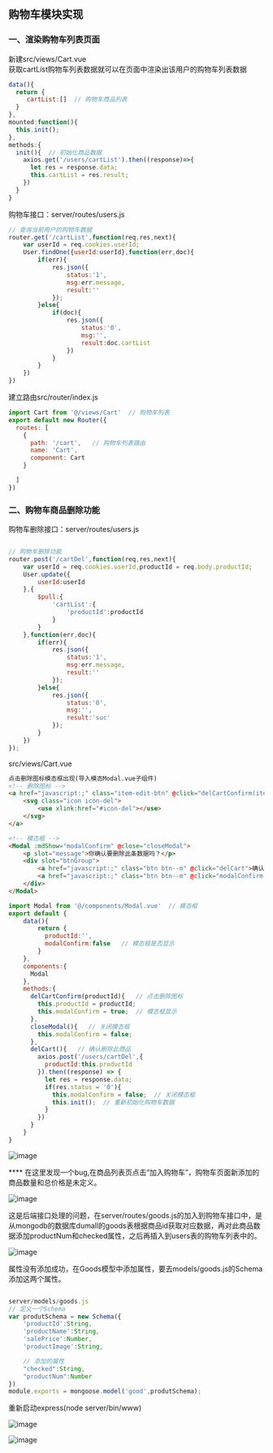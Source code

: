 ## 购物车模块实现

### 一、渲染购物车列表页面

新建src/views/Cart.vue <br>
获取cartList购物车列表数据就可以在页面中渲染出该用户的购物车列表数据

```javascript
data(){
  return {
     cartList:[]  // 购物车商品列表
  }
},
mounted:function(){
  this.init();
},
methods:{
  init(){  // 初始化商品数据
    axios.get('/users/cartList').then((response)=>{
      let res = response.data;
      this.cartList = res.result;
    })
  }
}

```

购物车接口：server/routes/users.js

```javascript
// 查询当前用户的购物车数据
router.get('/cartList',function(req,res,next){
    var userId = req.cookies.userId;
    User.findOne({userId:userId},function(err,doc){
        if(err){
            res.json({
                status:'1',
                msg:err.message,
                result:''
            });
        }else{
            if(doc){
                res.json({
                    status:'0',
                    msg:'',
                    result:doc.cartList
                })
            }
        }
    })
})

```
建立路由src/router/index.js

```javascript
import Cart from '@/views/Cart'  // 购物车列表
export default new Router({
  routes: [
    {
      path: '/cart',   // 购物车列表路由
      name: 'Cart',
      component: Cart
    }

  ]
})

```

### 二、购物车商品删除功能

购物车删除接口：server/routes/users.js

```javascript

// 购物车删除功能
router.post('/cartDel',function(req,res,next){
    var userId = req.cookies.userId,productId = req.body.productId;
    User.update({
        userId:userId
    },{
        $pull:{
            'cartList':{
                'productId':productId
            }
        }
    },function(err,doc){
        if(err){
            res.json({
                status:'1',
                msg:err.message,
                result:''
            });
        }else{
            res.json({
                status:'0',
                msg:'',
                result:'suc'
            });
        }
    })
});

```

src/views/Cart.vue 

```html
点击删除图标模态框出现(导入模态Modal.vue子组件)
<!-- 删除图标 -->
<a href="javascript:;" class="item-edit-btn" @click="delCartConfirm(item.productId)">
    <svg class="icon icon-del">
        <use xlink:href="#icon-del"></use>
    </svg>
</a>

<!-- 模态框 -->
<Modal :mdShow="modalConfirm" @close="closeModal">
    <p slot="message">你确认要删除此条数据吗？</p>
    <div slot="btnGroup">
        <a href="javascript:;" class="btn btn--m" @click="delCart">确认</a>
        <a href="javascript:;" class="btn btn--m" @click="modalConfirm = false">关闭</a>
    </div>
</Modal>
```

```javascript
import Modal from '@/components/Modal.vue'  // 模态框
export default {
    data(){
        return {
          productId:'',
          modalConfirm:false   // 模态框是否显示
        }
    },
    components:{
      Modal
    },
    methods:{
      delCartConfirm(productId){   // 点击删除图标
        this.productId = productId;
        this.modalConfirm = true;  // 模态框显示
      },
      closeModal(){   // 关闭模态框
        this.modalConfirm = false;
      },
      delCart(){   // 确认删除此商品
        axios.post('/users/cartDel',{
          productId:this.productId
        }).then((response) => {
          let res = response.data;
          if(res.status = '0'){
            this.modalConfirm = false;  // 关闭模态框
            this.init();  // 重新初始化购物车数据
          }
        })
      }
    }
}

```
![image](https://github.com/ccyinghua/vue-node-mongodb-project/blob/master/resource/readme/11/1.jpg?raw=true)


**** 在这里发现一个bug,在商品列表页点击“加入购物车”，购物车页面新添加的商品数量和总价格是未定义。

![image](https://github.com/ccyinghua/vue-node-mongodb-project/blob/master/resource/readme/11/2.jpg?raw=true)

这是后端接口处理的问题，在server/routes/goods.js的加入到购物车接口中，是从mongodb的数据库dumall的goods表根据商品id获取对应数据，再对此商品数据添加productNum和checked属性，之后再插入到users表的购物车列表中的。

![image](https://github.com/ccyinghua/vue-node-mongodb-project/blob/master/resource/readme/11/3.jpg?raw=true)

属性没有添加成功，在Goods模型中添加属性，要去models/goods.js的Schema添加这两个属性。

```javascript

server/models/goods.js
// 定义一个Schema
var produtSchema = new Schema({
	'productId':String,  
	'productName':String,
	'salePrice':Number,
	'productImage':String,

    // 添加的属性
    "checked":String,
    "productNum":Number
})
module.exports = mongoose.model('good',produtSchema);
```

重新启动express(node server/bin/www)

![image](https://github.com/ccyinghua/vue-node-mongodb-project/blob/master/resource/readme/11/4.jpg?raw=true)

![image](https://github.com/ccyinghua/vue-node-mongodb-project/blob/master/resource/readme/11/5.jpg?raw=true)






















